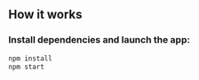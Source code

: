 ## How it works

### Install dependencies and launch the app:

```javascript
npm install
npm start
```
